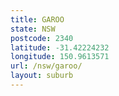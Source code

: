 ```yaml
---
title: GAROO
state: NSW
postcode: 2340
latitude: -31.42224232
longitude: 150.9613571
url: /nsw/garoo/
layout: suburb
---
```

